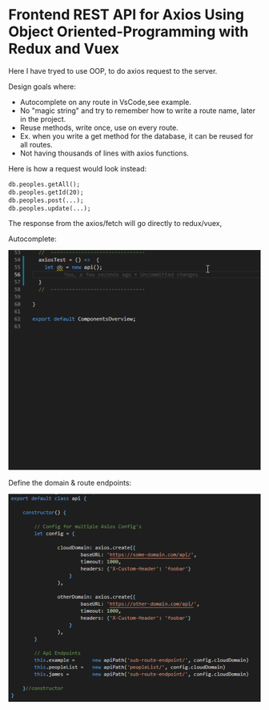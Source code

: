 # Frontend REST API for Axios Using Object Oriented-Programming with Redux and Vuex

Here I have tryed to use OOP, to do axios request to the server. 

Design goals where:
- Autocomplete on any route in VsCode,see example.
- No "magic string" and try to remember how to write a route name, later in the project.
- Reuse methods, write once, use on every route.
- Ex. when you write a get method for the database, it can be reused for all routes.
- Not having thousands of lines with axios functions.

Here is how a request would look instead:

```
db.peoples.getAll();
db.peoples.getId(20);
db.peoples.post(...);
db.peoples.update(...);
```

The response from the axios/fetch will go directly to redux/vuex,


Autocomplete:

![](API-Endpoint-with-intellisence.gif)

Define the domain & route endpoints:

![](axios-api-endpoint-configuration.png)
